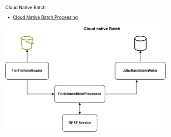 Cloud Native Batch
- [Cloud Native Batch Processing](https://youtu.be/1NZVwv1cmMc?si=eM4Lb8r20kIp_mR7)

![cloud-native-batch.drawio.png](../resources/cloud-native-batch.drawio.png)
